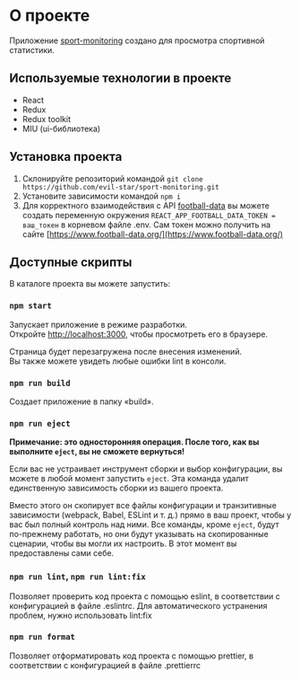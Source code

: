 # О проекте

Приложение [sport-monitoring](https://evil-star.github.io/sport-monitoring/) создано для просмотра спортивной статистики.

## Используемые технологии в проекте

- React
- Redux
- Redux toolkit
- MIU (ui-библиотека)

## Установка проекта

1. Склонируйте репозиторий командой `git clone https://github.com/evil-star/sport-monitoring.git`
2. Установите зависимости командой `npm i`
3. Для корректного взаимодействия с API [football-data](https://www.football-data.org/) вы можете создать переменную окружения `REACT_APP_FOOTBALL_DATA_TOKEN = ваш_токен` в корневом файле .env. Сам токен можно получить на сайте [https://www.football-data.org/](https://www.football-data.org/)

## Доступные скрипты

В каталоге проекта вы можете запустить:

### `npm start`

Запускает приложение в режиме разработки.\
Откройте [http://localhost:3000](http://localhost:3000), чтобы просмотреть его в браузере.

Страница будет перезагружена после внесения изменений.\
Вы также можете увидеть любые ошибки lint в консоли.

### `npm run build`

Создает приложение в папку «build».

### `npm run eject`

**Примечание: это односторонняя операция. После того, как вы выполните `eject`, вы не сможете вернуться!**

Если вас не устраивает инструмент сборки и выбор конфигурации, вы можете в любой момент запустить `eject`. Эта команда удалит единственную зависимость сборки из вашего проекта.

Вместо этого он скопирует все файлы конфигурации и транзитивные зависимости (webpack, Babel, ESLint и т. д.) прямо в ваш проект, чтобы у вас был полный контроль над ними. Все команды, кроме `eject`, будут по-прежнему работать, но они будут указывать на скопированные сценарии, чтобы вы могли их настроить. В этот момент вы предоставлены сами себе.

### `npm run lint`, `npm run lint:fix`

Позволяет проверить код проекта с помощью eslint, в соответствии с конфигурацией в файле .eslintrc. Для автоматического устранения проблем, нужно использовать lint:fix

### `npm run format`

Позволяет отформатировать код проекта с помощью prettier, в соответствии с конфигурацией в файле .prettierrc